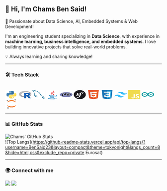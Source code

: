 ## 👋 Hi, I'm Chams Ben Said!  
🚀 Passionate about Data Science, AI, Embedded Systems & Web Development!  

I'm an engineering student specializing in **Data Science**, with experience in **machine learning, business intelligence, and embedded systems**. I love building innovative projects that solve real-world problems.  

💡 Always learning and sharing knowledge!  

---

### 🛠️ Tech Stack  
<div style="display: inline_block"><br>
  <img align="center" alt="Chams-Python" height="30" width="40" src="https://raw.githubusercontent.com/devicons/devicon/master/icons/python/python-original.svg">
  <img align="center" alt="Chams-R" height="30" width="40" src="https://raw.githubusercontent.com/devicons/devicon/master/icons/r/r-original.svg">
  <img align="center" alt="Chams-SQL" height="30" width="40" src="https://raw.githubusercontent.com/devicons/devicon/master/icons/mysql/mysql-original.svg">
  <img align="center" alt="Chams-Java" height="30" width="40" src="https://raw.githubusercontent.com/devicons/devicon/master/icons/java/java-original.svg">
  <img align="center" alt="Chams-PHP" height="30" width="40" src="https://raw.githubusercontent.com/devicons/devicon/master/icons/php/php-original.svg">
  <img align="center" alt="Chams-Symfony" height="30" width="40" src="https://raw.githubusercontent.com/devicons/devicon/master/icons/symfony/symfony-original.svg">
  <img align="center" alt="Chams-HTML" height="30" width="40" src="https://raw.githubusercontent.com/devicons/devicon/master/icons/html5/html5-original.svg">
  <img align="center" alt="Chams-CSS" height="30" width="40" src="https://raw.githubusercontent.com/devicons/devicon/master/icons/css3/css3-original.svg">
  <img align="center" alt="Chams-Tailwind" height="30" width="40" src="https://raw.githubusercontent.com/devicons/devicon/master/icons/tailwindcss/tailwindcss-original.svg">
  <img align="center" alt="Chams-Javascript" height="30" width="40" src="https://raw.githubusercontent.com/devicons/devicon/master/icons/javascript/javascript-plain.svg">
  <img align="center" alt="Chams-Arduino" height="30" width="40" src="https://raw.githubusercontent.com/devicons/devicon/master/icons/arduino/arduino-original.svg">
  <img align="center" alt="Chams-Jupyter" height="30" width="40" src="https://raw.githubusercontent.com/devicons/devicon/master/icons/jupyter/jupyter-original.svg">

</div>  

---

### 📊 GitHub Stats  
![Chams' GitHub Stats](https://github-readme-stats.vercel.app/api?username=BenSaid23&show_icons=true&theme=tokyonight)  
![Top Langs](https://github-readme-stats.vercel.app/api/top-langs/?username=BenSaid23&layout=compact&theme=tokyonight&langs_count=8&hide=html,css&exclude_repo=private Eurosat)

---

### 🌍 Connect with me  
<div>  
  <a href="[https://www.linkedin.com/in/chamsben-said](https://www.linkedin.com/in/chams-el-islem-ben-said-278243245/)" target="_blank"><img src="https://img.shields.io/badge/-LinkedIn-%230077B5?style=for-the-badge&logo=linkedin&logoColor=white" target="_blank"></a>  
  <a href="mailto:chamsal-islem.bensaid@esprit.tn"><img src="https://img.shields.io/badge/-Gmail-%23333?style=for-the-badge&logo=gmail&logoColor=white" target="_blank"></a>  
</div>  
